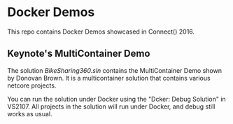 Docker Demos
============

This repo contains Docker Demos showcased in Connect() 2016.

Keynote's MultiContainer Demo
-----------------------------

The solution _BikeSharing360.sln_ contains the MultiContainer Demo shown by Donovan Brown. It is a multicontainer solution that contains various netcore projects.

You can run the solution under Docker using the "Dcker: Debug Solution" in VS2107. All projects in the solution will run under Docker, and debug still works as usual.




